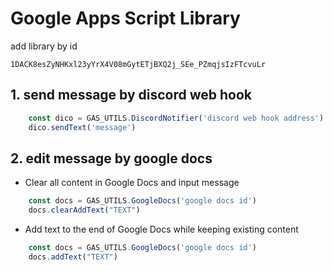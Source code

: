 # Google Apps Script Library
add library by id
```
1DACK8esZyNHKxl23yYrX4V08mGytETjBXQ2j_SEe_PZmqjsIzFTcvuLr
```

## 1. send message by discord web hook
```javascript
    const dico = GAS_UTILS.DiscordNotifier('discord web hook address')
    dico.sendText('message')

```

## 2. edit message by google docs

- Clear all content in Google Docs and input message

```javascript
    const docs = GAS_UTILS.GoogleDocs('google docs id')
    docs.clearAddText("TEXT")
```

- Add text to the end of Google Docs while keeping existing content

```javascript
    const docs = GAS_UTILS.GoogleDocs('google docs id')
    docs.addText("TEXT")
```